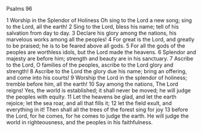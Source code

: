 Psalms 96

1	Worship in the Splendor of Holiness Oh sing to the Lord a new song; sing to the Lord, all the earth!
2	Sing to the Lord, bless his name; tell of his salvation from day to day.
3	Declare his glory among the nations, his marvelous works among all the peoples!
4	For great is the Lord, and greatly to be praised; he is to be feared above all gods.
5	For all the gods of the peoples are worthless idols, but the Lord made the heavens.
6	Splendor and majesty are before him; strength and beauty are in his sanctuary.
7	Ascribe to the Lord, O families of the peoples, ascribe to the Lord glory and strength!
8	Ascribe to the Lord the glory due his name; bring an offering, and come into his courts!
9	Worship the Lord in the splendor of holiness; tremble before him, all the earth!
10	Say among the nations, The Lord reigns! Yes, the world is established; it shall never be moved; he will judge the peoples with equity.
11	Let the heavens be glad, and let the earth rejoice; let the sea roar, and all that fills it;
12	let the field exult, and everything in it! Then shall all the trees of the forest sing for joy
13	before the Lord, for he comes, for he comes to judge the earth. He will judge the world in righteousness, and the peoples in his faithfulness.

